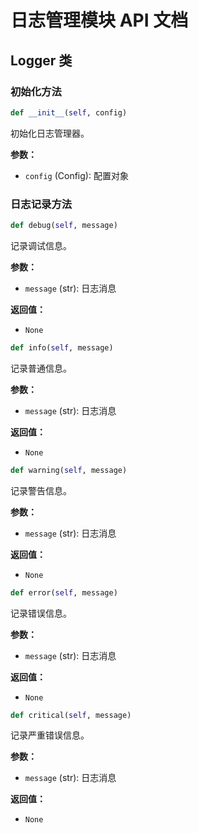 # 日志管理模块 API 文档

## Logger 类

### 初始化方法
```python
def __init__(self, config)
```
初始化日志管理器。

**参数：**
- `config` (Config): 配置对象

### 日志记录方法
```python
def debug(self, message)
```
记录调试信息。

**参数：**
- `message` (str): 日志消息

**返回值：**
- `None`

```python
def info(self, message)
```
记录普通信息。

**参数：**
- `message` (str): 日志消息

**返回值：**
- `None`

```python
def warning(self, message)
```
记录警告信息。

**参数：**
- `message` (str): 日志消息

**返回值：**
- `None`

```python
def error(self, message)
```
记录错误信息。

**参数：**
- `message` (str): 日志消息

**返回值：**
- `None`

```python
def critical(self, message)
```
记录严重错误信息。

**参数：**
- `message` (str): 日志消息

**返回值：**
- `None` 